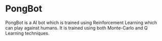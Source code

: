 # PongBot
PongBot is a AI bot which is trained using Reinforcement Learning which can play against humans. It is trained using both Monte-Carlo and Q Learning techniques.
